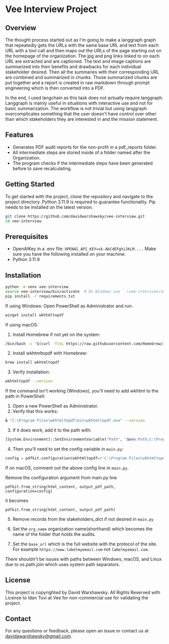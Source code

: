 # Vee Interview Project

## Overview
The thought process started out as I'm going to make a langgraph graph that repeatedly gets the URLs with the same base URL and text from each URL with a tool call and then
maps out the URLs of the page starting out on the homepage of the organization. The jpg and png links linked to on each URL are extracted and are captioned. The text and image captions
are summarized into their benefits and drawbacks for each individual stakeholder desired. Then all the summaries with their corresponding URL are combined and summarized in chunks.
Those summarized chunks are put together and a report is created in raw markdown through prompt engineering which is then converted into a PDF.

In the end, I used langchain as this task does not actually require langgraph. Langgraph is mainly useful in situations with interactive use and not for basic summarization. 
The workflow is not trivial but using langgraph overcomplicates something that the user doesn't have control over other than which stakeholders they are interested in and the mission statement.

## Features
- Generates PDF audit reports for the non-profit in a pdf_reports folder.
- All intermediate steps are stored inside of a folder named after the Organization.
- The program checks if the intermediate steps have been generated before to save recalculating.

## Getting Started
To get started with the project, clone the repository and navigate to the project directory.
Python 3.11.9 is required to guarantee functionality. 
Pip needs to be installed on the latest version.

```bash
git clone https://github.com/davidwarshawsky/vee-interview.git
cd vee-interview
```

## Prerequisites
- OpenAIKey in a .env file: `OPENAI_API_KEY=sk-AbCdEFghiJKLM....`
Make sure you have the following installed on your machine:
- Python 3.11.9

## Installation
```bash
python -m venv vee-interview
source vee-interview/bin/activate  # On Windows use `.\vee-interview\Scripts\activate`
pip install -r requirements.txt
```

If using Windows: Open PowerShell as Administrator and run:
```bash
winget install wkhtmltopdf
```

If using macOS:
1. Install Homebrew if not yet on the system:
```bash
/bin/bash -c "$(curl -fsSL https://raw.githubusercontent.com/Homebrew/install/HEAD/install.sh)"
```
2. Install wkhtmltopdf with Homebrew:
```bash
brew install wkhtmltopdf
```
3. Verify installation:
```bash
wkhtmltopdf --version
```

If the command isn't working (Windows), you'll need to add wkhtml to the path in PowerShell:
1. Open a new PowerShell as Administrator.
2. Verify that this works:
```bash
& "C:\Program Files\wkhtmltopdf\bin\wkhtmltopdf.exe" --version
```
3. If it does work, add it to the path with:
```bash
[System.Environment]::SetEnvironmentVariable("Path", "$env:Path;C:\Program Files\wkhtmltopdf\bin", [System.EnvironmentVariableTarget]::Machine)
```
4. Then you'll need to set the config variable in `main.py`:
```python
config = pdfkit.configuration(wkhtmltopdf=r'C:\Program Files\wkhtmltopdf\bin\wkhtmltopdf.exe')
```
If on macOS, comment out the above config line in `main.py`.

Remove the configuration argument from main.py line 

`pdfkit.from_string(html_content, output_pdf_path, configuration=config)`

it becomes 

`pdfkit.from_string(html_content, output_pdf_path)`

5. Remove records from the stakeholders_dict if not desired in `main.py`

6. Set the `org_name` organization name(shorthand) which becomes the name of the folder that holds the audits.

7. Set the `base_url` which is the full website with the protocol of the site. For example `https://www.labelmyemail.com` not `labelmyemail.com`. 



There shouldn't be issues with paths between Windows, macOS, and Linux due to os.path.join which uses system path separators.

## License
This project is copyrighted by David Warshawsky. All Rights Reserved with License to Idan Tovi at Vee for non-commercial use for validating the project.

## Contact
For any questions or feedback, please open an issue or contact us at [davidawarshawsky@gmail.com](mailto:davidawarshawsky@gmail.com).
